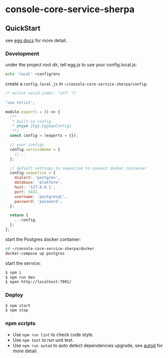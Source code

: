 # console-core-service-sherpa

## QuickStart

<!-- add docs here for user -->

see [egg docs][egg] for more detail.

### Development

under the project root dir, tell egg.js to use your config.local.js:
```bash
echo 'local' >config/env
```

create a `config.local.js` in `~/console-core-service-sherpa/config`:
```js
/* eslint valid-jsdoc: "off" */
  
'use strict';

module.exports = () => {
  /**
   * built-in config
   * @type {Egg.EggAppConfig}
   **/
  const config = (exports = {});

  // your configs
  config.serviceName = {
    //...
  };

  // default settings to sequelize to connect docker container
  config.sequelize = {
    dialect: 'postgres',
    database: 'platform',
    host: '127.0.0.1',
    port: 5432,
    username: 'postgresql',
    password: 'password',
  };

  return {
    ...config,
  };
}; 
```

start the Postgres docker container:
```bash
cd ~/console-core-service-sherpa/docker
docker-compose up postgres
```

start the service:
```bash
$ npm i
$ npm run dev
$ open http://localhost:7001/
```

### Deploy

```bash
$ npm start
$ npm stop
```

### npm scripts

- Use `npm run lint` to check code style.
- Use `npm test` to run unit test.
- Use `npm run autod` to auto detect dependencies upgrade, see [autod](https://www.npmjs.com/package/autod) for more detail.

[egg]: https://eggjs.org
